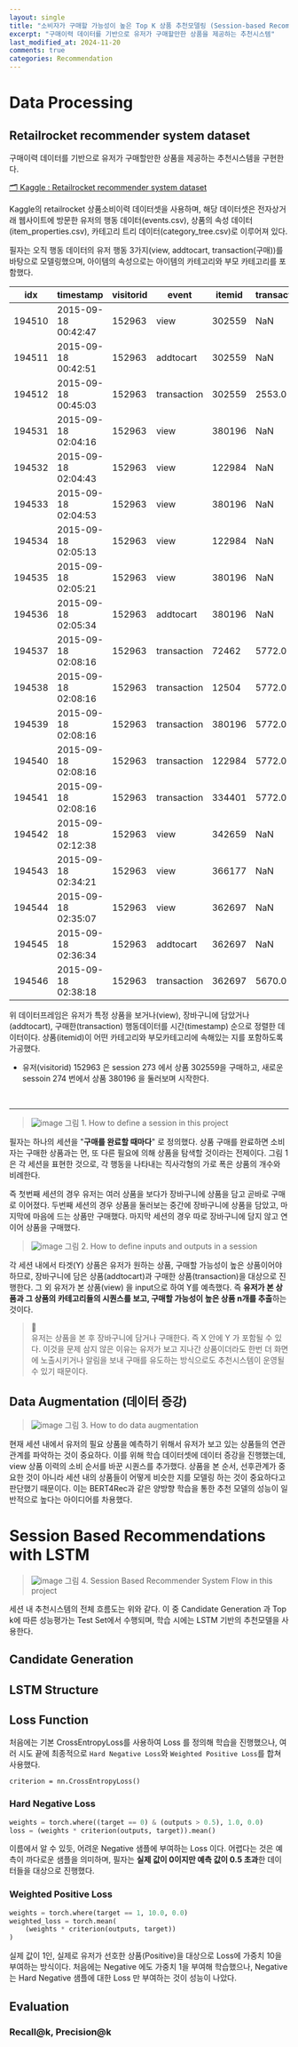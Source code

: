 ```yaml
---
layout: single
title: "소비자가 구매할 가능성이 높은 Top K 상품 추천모델링 (Session-based Recommendation)"
excerpt: "구매이력 데이터를 기반으로 유저가 구매할만한 상품을 제공하는 추천시스템"
last_modified_at: 2024-11-20
comments: true
categories: Recommendation
---
```


# Data Processing

## Retailrocket recommender system dataset

구매이력 데이터를 기반으로 유저가 구매할만한 상품을 제공하는 추천시스템을 구현한다.

[🗂️ Kaggle : Retailrocket recommender system dataset](https://www.kaggle.com/datasets/retailrocket/ecommerce-dataset)

Kaggle의 retailrocket 상품소비이력 데이터셋을 사용하며, 해당 데이터셋은 전자상거래 웹사이트에 방문한 유저의 행동 데이터(events.csv), 상품의 속성 데이터(item_properties.csv), 카테고리 트리 데이터(category_tree.csv)로 이루어져 있다.

필자는 오직 행동 데이터의 유저 행동 3가지(view, addtocart, transaction(구매))를 바탕으로 모델링했으며, 아이템의 속성으로는 아이템의 카테고리와 부모 카테고리를 포함했다. 


<center> 

| idx     | timestamp           | visitorid | event   | itemid | transactionid   | session | category | parentid | 
|--------|---------------------|---------|--------------|---------|---------|------------|------------|------------|
| 194510 | 2015-09-18 00:42:47 | 152963  | view         | 302559  | NaN     | 273        | -1         | -1.0       | 
| 194511 | 2015-09-18 00:42:51 | 152963  | addtocart    | 302559  | NaN     | 273        | -1         | -1.0       | 
| 194512 | 2015-09-18 00:45:03 | 152963  | transaction  | 302559  | 2553.0  | 273        | -1         | -1.0       | 
| 194531 | 2015-09-18 02:04:16 | 152963  | view         | 380196  | NaN     | 274        | 973        | 20.0       | 
| 194532 | 2015-09-18 02:04:43 | 152963  | view         | 122984  | NaN     | 274        | 1493       | 594.0      | 
| 194533 | 2015-09-18 02:04:53 | 152963  | view         | 380196  | NaN     | 274        | 973        | 20.0       | 
| 194534 | 2015-09-18 02:05:13 | 152963  | view         | 122984  | NaN     | 274        | 1493       | 594.0      | 
| 194535 | 2015-09-18 02:05:21 | 152963  | view         | 380196  | NaN     | 274        | 973        | 20.0       | 
| 194536 | 2015-09-18 02:05:34 | 152963  | addtocart    | 380196  | NaN     | 274        | 973        | 20.0       | 
| 194537 | 2015-09-18 02:08:16 | 152963  | transaction  | 72462   | 5772.0  | 274        | 1493       | 594.0      |
| 194538 | 2015-09-18 02:08:16 | 152963  | transaction  | 12504   | 5772.0  | 274        | 1493       | 594.0      | 
| 194539 | 2015-09-18 02:08:16 | 152963  | transaction  | 380196  | 5772.0  | 274        | 973        | 20.0       | 
| 194540 | 2015-09-18 02:08:16 | 152963  | transaction  | 122984  | 5772.0  | 274        | 1493       | 594.0      | 
| 194541 | 2015-09-18 02:08:16 | 152963  | transaction  | 334401  | 5772.0  | 274        | 1043       | 226.0      |
| 194542 | 2015-09-18 02:12:38 | 152963  | view         | 342659  | NaN     | 275        | 1177       | 381.0      | 
| 194543 | 2015-09-18 02:34:21 | 152963  | view         | 366177  | NaN     | 275        | 808        | 1272.0     | 
| 194544 | 2015-09-18 02:35:07 | 152963  | view         | 362697  | NaN     | 275        | 1663       | 1398.0     | 
| 194545 | 2015-09-18 02:36:34 | 152963  | addtocart    | 362697  | NaN     | 275        | 1663       | 1398.0     | 
| 194546 | 2015-09-18 02:38:18 | 152963  | transaction  | 362697  | 5670.0  | 275        | 1663       | 1398.0     | 
</center>

위 데이터프레임은 유저가 특정 상품을 보거나(view), 장바구니에 담았거나(addtocart), 구매한(transaction) 행동데이터를 시간(timestamp) 순으로 정렬한 데이터이다. 상품(itemid)이 어떤 카테고리와 부모카테고리에 속해있는 지를 포함하도록 가공했다. 

* 유저(visitorid) 152963 은 session 273 에서 상품 302559을 구매하고, 새로운 sessoin 274 번에서 상품 380196 을 둘러보며 시작한다. 

<br/>

---


>![image](https://github.com/user-attachments/assets/776f0b48-81a8-414a-a8a8-03007b2e3fe4)
그림 1. How to define a session in this project


필자는 하나의 세션을 "**구매를 완료할 때마다**" 로 정의했다. 상품 구매를 완료하면 소비자는 구매한 상품과는 먼, 또 다른 필요에 의해 상품을 탐색할 것이라는 전제이다. 그림 1은 각 세션을 표현한 것으로, 각 행동을 나타내는 직사각형의 가로 폭은 상품의 개수와 비례한다. 

즉 첫번째 세션의 경우 유저는 여러 상품을 보다가 장바구니에 상품을 담고 곧바로 구매로 이어졌다. 두번째 세션의 경우 상품을 둘러보는 중간에 장바구니에 상품을 담았고, 마지막에 마음에 드는 상품만 구매했다. 마지막 세션의 경우 따로 장바구니에 담지 않고 연이어 상품을 구매했다. 


>![image](https://github.com/user-attachments/assets/84069994-9c0e-4f60-a741-6ed9928c25b4)
그림 2. How to define inputs and outputs in a session

각 세션 내에서 타겟(Y) 상품은 유저가 원하는 상품, 구매할 가능성이 높은 상품이어야 하므로, 장바구니에 담은 상품(addtocart)과 구매한 상품(transaction)을 대상으로 진행한다. 그 외 유저가 본 상품(view) 을 input으로 하여 Y를 예측했다. 즉 **유저가 본 상품과 그 상품의 카테고리들의 시퀀스를 보고, 구매할 가능성이 높은 상품 n개를 추출**하는 것이다. 


> 🧐 <br/>
> 유저는 상품을 본 후 장바구니에 담거나 구매한다. 즉 X 안에 Y 가 포함될 수 있다. 이것을 문제 삼지 않은 이유는 유저가 보고 지나간 상품이더라도 한번 더 화면에 노출시키거나 알림을 보내 구매를 유도하는 방식으로도 추천시스템이 운영될 수 있기 때문이다. 


## Data Augmentation (데이터 증강)

>![image](https://github.com/user-attachments/assets/837995e6-207b-42eb-b631-cb66f4feb6a1)
그림 3. How to do data augmentation



현재 세션 내에서 유저의 필요 상품을 예측하기 위해서 유저가 보고 있는 상품들의 연관관계를 파악하는 것이 중요하다. 이를 위해 학습 데이터셋에 데이터 증강을 진행했는데, view 상품 이력의 소비 순서를 바꾼 시퀀스를 추가했다. 상품을 본 순서, 선후관계가 중요한 것이 아니라 세션 내의 상품들이 어떻게 비슷한 지를 모델링 하는 것이 중요하다고 판단했기 때문이다. 이는 BERT4Rec과 같은 양방향 학습을 통한 추천 모델의 성능이 일반적으로 높다는 아이디어를 차용했다. 



# Session Based Recommendations with LSTM


>![image](https://github.com/user-attachments/assets/c369f020-1d3d-4c0d-bff9-30778e571019)
그림 4. Session Based Recommender System Flow in this project

세션 내 추천시스템의 전체 흐름도는 위와 같다. 이 중 Candidate Generation 과 Top k에 따른 성능평가는 Test Set에서 수행되며, 학습 시에는 LSTM 기반의 추천모델을 사용한다. 


## Candidate Generation



## LSTM Structure





## Loss Function

처음에는 기본 CrossEntropyLoss를 사용하여 Loss 를 정의해 학습을 진행했으나, 여러 시도 끝에 최종적으로 `Hard Negative Loss`와 `Weighted Positive Loss`를 합쳐 사용했다.

`criterion = nn.CrossEntropyLoss()`

### Hard Negative Loss

```python
weights = torch.where((target == 0) & (outputs > 0.5), 1.0, 0.0)
loss = (weights * criterion(outputs, target)).mean()
```

이름에서 알 수 있듯, 어려운 Negative 샘플에 부여하는 Loss 이다. 어렵다는 것은 예측이 까다로운 샘플을 의미하며, 필자는 **실제 값이 0이지만 예측 값이 0.5 초과**한 데이터들을 대상으로 진행했다. 


### Weighted Positive Loss

```python
weights = torch.where(target == 1, 10.0, 0.0)
weighted_loss = torch.mean(
    (weights * criterion(outputs, target))
)
```

실제 값이 1인, 실제로 유저가 선호한 상품(Positive)을 대상으로 Loss에 가중치 10을 부여하는 방식이다. 처음에는 Negative 에도 가중치 1을 부여해 학습했으나, Negative 는 Hard Negative 샘플에 대한 Loss 만 부여하는 것이 성능이 나았다.



## Evaluation

### Recall@k, Precision@k


